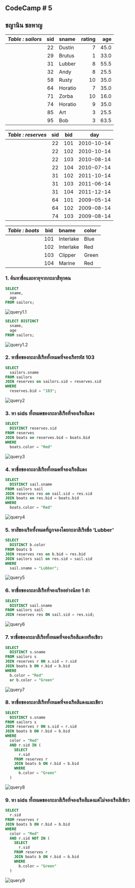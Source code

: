 ## CodeCamp # 5

## ชญานิน ชลหาญ

| ***Table : sailors*** | **sid** | **sname** | **rating** | **age** |
| --------------------- | :-----: | :-------- | ---------: | ------: |
|                       |   22    | Dustin    |          7 |    45.0 |
|                       |   29    | Brutus    |          1 |    33.0 |
|                       |   31    | Lubber    |          8 |    55.5 |
|                       |   32    | Andy      |          8 |    25.5 |
|                       |   58    | Rusty     |         10 |    35.0 |
|                       |   64    | Horatio   |          7 |    35.0 |
|                       |   71    | Zorba     |         10 |    16.0 |
|                       |   74    | Horatio   |          9 |    35.0 |
|                       |   85    | Art       |          3 |    25.5 |
|                       |   95    | Bob       |          3 |    63.5 |


| ***Table : reserves*** | **sid** | **bid** |  **day**   |
| ---------------------- | :-----: | :-----: | :--------: |
|                        |   22    |   101   | 2010-10-14 |
|                        |   22    |   102   | 2010-10-14 |
|                        |   22    |   103   | 2010-08-14 |
|                        |   22    |   104   | 2010-07-14 |
|                        |   31    |   102   | 2011-10-14 |
|                        |   31    |   103   | 2011-06-14 |
|                        |   31    |   104   | 2011-12-14 |
|                        |   64    |   101   | 2009-05-14 |
|                        |   64    |   102   | 2009-08-14 |
|                        |   74    |   103   | 2009-08-14 |


| ***Table : boats*** | **bid** | **bname** | **color** |
| ------------------- | :-----: | :-------- | :-------- |
|                     |   101   | Interlake | Blue      |
|                     |   102   | Interlake | Red       |
|                     |   103   | Clipper   | Green     |
|                     |   104   | Marine    | Red       |

### 1. ค้นหาชื่อและอายุจากกะลาสีทุกคน
```sql
SELECT
  sname,
  age
FROM sailors;
```
![query1.1](query1.1.png)

```sql
SELECT DISTINCT
  sname,
  age
FROM sailors;
```
![query1.2](query1.2.png)

### 2. หาชื่อของกะลาสีเรือทั้งหมดที่จองเรือรหัส 103
```sql
SELECT
  sailors.sname
FROM sailors
JOIN reserves on sailors.sid = reserves.sid
WHERE
  reserves.bid = "103";
```
![query2](query2.png)

### 3. หา sids ทั้งหมดของกะลาสีเรือที่จองเรือสีแดง
```sql
SELECT
  DISTINCT reserves.sid
FROM reserves
JOIN boats on reserves.bid = boats.bid
WHERE
  boats.color = "Red"
```
![query3](query3.png)

### 4. หาชื่อของกะลาสีเรือทั้งหมดที่จองเรือสีแดง
```sql
SELECT
  DISTINCT sail.sname
FROM sailors sail
JOIN reserves res on sail.sid = res.sid
JOIN boats on res.bid = boats.bid
WHERE
  boats.color = "Red"
```
![query4](query4.png)

### 5. หาสีของเรือทั้งหมดที่ถูกจองโดยกะลาสีเรือชื่อ ‘Lubber’
```sql
SELECT
  DISTINCT b.color
FROM boats b
JOIN reserves res on b.bid = res.bid
JOIN sailors sail on res.sid = sail.sid
WHERE
  sail.sname = "Lubber";
```
![query5](query5.png)

### 6. หาชื่อของกะลาสีเรือที่จองเรืออย่างน้อย 1 ลำ
```sql
SELECT
  DISTINCT sail.sname
FROM sailors sail
JOIN reserves res ON sail.sid = res.sid;
```
![query6](query6.png)

### 7. หาชื่อของกะลาสีเรือทั้งหมดที่จองเรือสีแดงหรือเขียว
```sql
SELECT
  DISTINCT s.sname
FROM sailors s
JOIN reserves r ON s.sid = r.sid
JOIN boats b ON r.bid = b.bid
WHERE
  b.color = "Red"
  or b.color = "Green"
```
![query7](query7.png)

### 8. หาชื่อของกะลาสีเรือทั้งหมดที่จองเรือสีแดงและเขียว
```sql
SELECT
  DISTINCT s.sname
FROM sailors s
JOIN reserves r ON s.sid = r.sid
JOIN boats b ON r.bid = b.bid
WHERE
  color = "Red"
  AND r.sid IN (
    SELECT
      r.sid
    FROM reserves r
    JOIN boats b ON r.bid = b.bid
    WHERE
      b.color = "Green"
  )
```
![query8](query8.png)

### 9. หา sids ทั้งหมดของกะลาสีเรือที่จองเรือสีแดงแต่ไม่จองเรือสีเขียว
```sql
SELECT
  r.sid
FROM reserves r
JOIN boats b ON r.bid = b.bid
WHERE
  color = "Red"
  AND r.sid NOT IN (
    SELECT
      r.sid
    FROM reserves r
    JOIN boats b ON r.bid = b.bid
    WHERE
      b.color = "Green"
  )
```
![query9](query9.png)
